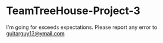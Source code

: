 # TeamTreeHouse-Project-3

I'm going for exceeds expectations. 
Please report any error to guitarguy13@ymail.com
